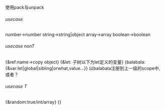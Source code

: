 使用pack与unpack
###### usecase 
number->number
string->string|object
array->array
boolean->boolean
###### usecase nonT
{&ref:name->copy object}
{&let: 子树以下为let定义的变量}
{balabala:{&var:let|global|sibling|orwhat,value...}} 以balabala注册到上一级的scope中,或者？

###### usecase T
{&random:true/int/array}
{}